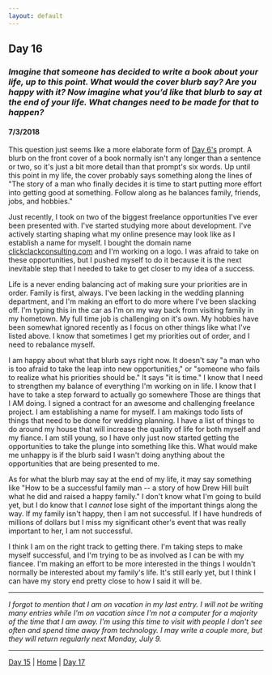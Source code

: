 ```yaml
---
layout: default
---
```


## Day 16
### *Imagine that someone has decided to write a book about your life, up to this point. What would the cover blurb say? Are you happy with it? Now imagine what you’d like that blurb to say at the end of your life. What changes need to be made for that to happen?*
#### 7/3/2018

This question just seems like a more elaborate form of [Day 6's](./day-6) prompt. A blurb on the front cover of a book normally isn't any longer than a sentence or two, so it's just a bit more detail than that prompt's six words. Up until this point in my life, the cover probably says something along the lines of "The story of a man who finally decides it is time to start putting more effort into getting good at something. Follow along as he balances family, friends, jobs, and hobbies."

Just recently, I took on two of the biggest freelance opportunities I've ever been presented with. I've started studying more about development. I've actively starting shaping what my online presence may look like as I establish a name for myself. I bought the domain name [clickclackconsulting.com](https://clickclackconsulting.com) and I'm working on a logo. I was afraid to take on these opportunities, but I pushed myself to do it because it is the next inevitable step that I needed to take to get closer to my idea of a success.

Life is a never ending balancing act of making sure your priorities are in order. Family is first, always. I've been lacking in the wedding planning department, and I'm making an effort to do more where I've been slacking off. I'm typing this in the car as I'm on my way back from visiting family in my hometown. My full time job is challenging on it's own. My hobbies have been somewhat ignored recently as I focus on other things like what I've listed above. I know that sometimes I get my priorities out of order, and I need to rebalance myself.

I am happy about what that blurb says right now. It doesn't say "a man who is too afraid to take the leap into new opportunities," or "someone who fails to realize what his priorities should be." It says "it is time." I know that I need to strengthen my balance of everything I'm working on in life. I know that I have to take a step forward to actually go somewhere Those are things that I AM doing. I signed a contract for an awesome and challenging freelance project. I am establishing a name for myself. I am makings todo lists of things that need to be done for wedding planning. I have a list of things to do around my house that will increase the quality of life for both myself and my fiance. I am still young, so I have only just now started getting the opportunities to take the plunge into something like this. What would make me unhappy is if the blurb said I wasn't doing anything about the opportunities that are being presented to me.

As for what the blurb may say at the end of my life, it may say something like "How to be a successful family man -- a story of how Drew Hill built what he did and raised a happy family." I don't know what I'm going to build yet, but I do know that I *cannot* lose sight of the important things along the way. If my family isn't happy, then I am not successful. If I have hundreds of millions of dollars but I miss my significant other's event that was really important to her, I am not successful.

I think I am on the right track to getting there. I'm taking steps to make myself successful, and I'm trying to be as involved as I can be with my fiancee. I'm making an effort to be more interested in the things I wouldn't normally be interested about my family's life. It's still early yet, but I think I can have my story end pretty close to how I said it will be.

---

*I forgot to mention that I am on vacation in my last entry. I will not be writing many entries while I'm on vacation since I'm not a computer for a majority of the time that I am away. I'm using this time to visit with people I don't see often and spend time away from technology. I may write a couple more, but they will return regularly next Monday, July 9.*

---
[Day 15](./day-15) | [Home](./) | [Day 17](./day-17)

